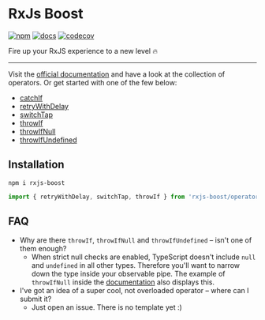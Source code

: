 # RxJs Boost

[![npm](https://img.shields.io/npm/v/rxjs-boost)](https://www.npmjs.com/package/rxjs-boost)
[![docs](https://img.shields.io/badge/docs-rxjs--boost.vercel.app-blueviolet)](https://rxjs-boost.vercel.app/)
[![codecov](https://codecov.io/gh/NiklasPor/rxjs-boost/branch/master/graph/badge.svg)](https://codecov.io/gh/NiklasPor/rxjs-boost)

Fire up your RxJS experience to a new level 🔥

---

Visit the [official documentation](https://rxjs-boost.vercel.app) and have a look at the collection of operators. Or get started with one of the few below:

- [catchIf](https://rxjs-boost.vercel.app/modules/_catch_if_if_.html)
- [retryWithDelay](https://rxjs-boost.vercel.app/modules/_retry_with_delay_.html)
- [switchTap](https://rxjs-boost.vercel.app/modules/_switch_tap_.html)
- [throwIf](https://rxjs-boost.vercel.app/modules/_throw_if_.html)
- [throwIfNull](https://rxjs-boost.vercel.app/modules/_throw_if_null_.html)
- [throwIfUndefined](https://rxjs-boost.vercel.app/modules/_throw_if_undefined_.html)

## Installation

```
npm i rxjs-boost
```

```ts
import { retryWithDelay, switchTap, throwIf } from 'rxjs-boost/operators';
```

## FAQ

- Why are there `throwIf`, `throwIfNull` and `throwIfUndefined` – isn't one of them enough?
  - When strict null checks are enabled, TypeScript doesn't include `null` and `undefined` in all other types. Therefore you'll want to narrow down the type inside your observable pipe. The example of `throwIfNull` inside the [documentation](https://rxjs-boost.vercel.app/modules/_throw_if_null_.html) also displays this.
- I've got an idea of a super cool, not overloaded operator – where can I submit it?
  - Just open an issue. There is no template yet :)
